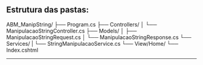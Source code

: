 ## Estrutura das pastas:

ABM_ManipString/
├── Program.cs
├── Controllers/
│   └── ManipulacaoStringController.cs
├── Models/
│   ├── ManipulacaoStringRequest.cs
│   └── ManipulacaoStringResponse.cs
└── Services/
|    └── StringManipulacaoService.cs
└── View/Home/
    └── Index.cshtml

---